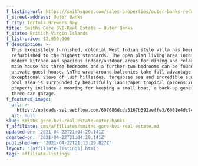 ```yaml
---
f_listing-url: https://smithsgore.com/sales-properties/outer-banks-reduced/
f_street-address: Outer Banks
f_city: Tortola Brewers Bay
title: Smiths Gore BVI-Real Estate – Outer Banks
f_state: British Virgin Islands
f_list-price: $2,950,000
f_description: >-
  This exquisitely furnished, colonial West Indian style villa has been recently
  refurbished to the highest standards. The open plan living area incorporates a
  modern kitchen and spacious indoor/outdoor areas for dining and relaxing. The
  main house has three bedrooms and a further two bedrooms can be found in the
  private guest house. \nThe wrap around balconies take full advantage of the
  exceptional views of lush hillsides, turquoise sea and incredible sunsets. The
  pool area is surrounded by beautifully landscaped tropical gardens.\nThe
  property includes a mooring for keeping a small boat, a back-up generator and
  three-car garage.
f_featured-image:
  url: >-
    https://uploads-ssl.webflow.com/607686dcda5167b392aeffe3/6081e4dc74d37b45fffedf06_6077da719d13c2249825aba7_6033233b01cb1Screen-Shot-2021-02-21-at-7.17.10-PM.jpeg
  alt: null
slug: smiths-gore-bvi-real-estate-outer-banks
f_affiliate: cms/affiliates/smiths-gore-bvi-real-estate.md
updated-on: '2021-04-22T21:04:29.141Z'
created-on: '2021-04-22T21:04:29.141Z'
published-on: '2021-04-22T21:13:29.827Z'
layout: '[affiliate-listings].html'
tags: affiliate-listings
---
```



